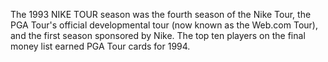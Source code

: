 The 1993 NIKE TOUR season was the fourth season of the Nike Tour, the PGA Tour's official developmental tour (now known as the Web.com Tour), and the first season sponsored by Nike. The top ten players on the final money list earned PGA Tour cards for 1994.
